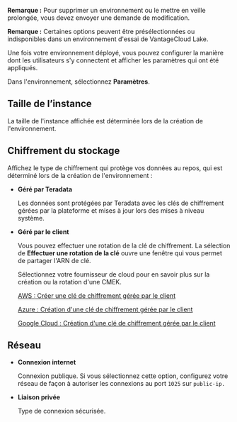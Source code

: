 **Remarque :** Pour supprimer un environnement ou le mettre en veille prolongée, vous devez envoyer une demande de modification.

**Remarque :** Certaines options peuvent être présélectionnées ou indisponibles dans un environnement d'essai de VantageCloud Lake.

Une fois votre environnement déployé, vous pouvez configurer la manière dont les utilisateurs s'y connectent et afficher les paramètres qui ont été appliqués.

Dans l'environnement, sélectionnez **Paramètres**.

Taille de l’instance
--------------------

La taille de l'instance affichée est déterminée lors de la création de l'environnement.

Chiffrement du stockage
-----------------------

Affichez le type de chiffrement qui protège vos données au repos, qui est déterminé lors de la création de l'environnement :

-   **Géré par Teradata**

    Les données sont protégées par Teradata avec les clés de chiffrement gérées par la plateforme et mises à jour lors des mises à niveau système.

-   **Géré par le client**

    Vous pouvez effectuer une rotation de la clé de chiffrement. La sélection de **Effectuer une rotation de la clé** ouvre une fenêtre qui vous permet de partager l'ARN de clé.

    Sélectionnez votre fournisseur de cloud pour en savoir plus sur la création ou la rotation d'une CMEK.

    [AWS : Créer une clé de chiffrement gérée par le client](https://docs.teradata.com/access/sources/dita/topic?dita:topicPath=qly1704828971494.dita&utm_source=console&utm_medium=iph)

    [Azure : Création d'une clé de chiffrement gérée par le client](https://docs.teradata.com/access/sources/dita/topic?dita:topicPath=ayd1718750859566.dita&utm_source=console&utm_medium=iph)

    [Google Cloud : Création d'une clé de chiffrement gérée par le client](https://docs.teradata.com/access/sources/dita/topic?dita:topicPath=mni1632106237314.dita&utm_source=console&utm_medium=iph)

Réseau
------

-   **Connexion internet**

    Connexion publique. Si vous sélectionnez cette option, configurez votre réseau de façon à autoriser les connexions au port `1025` sur `public-ip.`

-   **Liaison privée**

    Type de connexion sécurisée.

